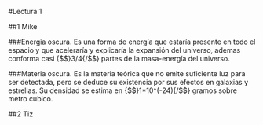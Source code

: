 #Lectura 1

##1 Mike 

###Energia oscura.
Es una forma de energía que estaría presente en todo el espacio y que aceleraría y explicaría la expansión del universo, ademas conforma casi {$$}3/4{/$$} partes de la masa-energía del universo.

###Materia oscura.
Es la materia teórica que no emite suficiente luz para ser detectada, pero se deduce su existencia por sus efectos en galaxias y estrellas. Su densidad se estima en {$$}1*10^(-24){/$$} gramos sobre metro cubico.

##2 Tiz
